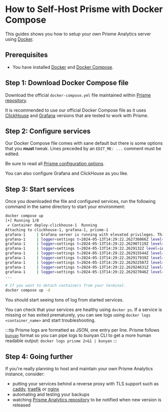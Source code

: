 # How to Self-Host Prisme with Docker Compose

This guides shows you how to setup your own Prisme Analytics server using
[Docker](https://docker.com).

## Prerequisites

* You have installed [Docker](https://docs.docker.com/engine/install/) and
[Docker Compose](https://docs.docker.com/compose/install/).

## Step 1: Download Docker Compose file

Download the official `docker-compose.yml` file maintained within
[Prisme repository](https://github.com/prismelabs/analytics/blob/v0.15.0/deploy/docker-compose.yml).

It is recommended to use our official Docker Compose file as it uses
[ClickHouse](https://clickhouse.com) and [Grafana](https://grafana.com)
versions that are tested to work with Prisme.

## Step 2: Configure services

Our Docker Compose file comes with sane default but there is some options that you
**must** tweak. Lines preceded by an `EDIT_ME: ...` comment must be edited.

Be sure to read all [Prisme configuration options](../reference/server/server-modes.md).

You can also configure Grafana and ClickHouse as you like.

## Step 3: Start services

Once you downloaded the file and configured services, run the following command
in the same directory to start your environment:

```sh
docker compose up
[+] Running 1/0
 ✔ Container deploy-clickhouse-1  Running                                                                                                                                             0.0s
Attaching to clickhouse-1, grafana-1, prisme-1
grafana-1     | Grafana server is running with elevated privileges. This is not recommended
grafana-1     | logger=settings t=2024-05-13T14:29:22.262736066Z level=info msg="Starting Grafana" version=10.3.3 commit=252761264e22ece57204b327f9130d3b44592c01 branch=HEAD compiled=2024-05-13T14:29:22Z
grafana-1     | logger=settings t=2024-05-13T14:29:22.262907119Z level=info msg="Config loaded from" file=/usr/share/grafana/conf/defaults.ini
grafana-1     | logger=settings t=2024-05-13T14:29:22.2629132Z level=info msg="Config loaded from" file=/etc/grafana/grafana.ini
grafana-1     | logger=settings t=2024-05-13T14:29:22.262915544Z level=info msg="Config overridden from command line" arg="default.paths.data=/var/lib/grafana"
grafana-1     | logger=settings t=2024-05-13T14:29:22.262917939Z level=info msg="Config overridden from command line" arg="default.paths.logs=/var/log/grafana"
grafana-1     | logger=settings t=2024-05-13T14:29:22.262922587Z level=info msg="Config overridden from command line" arg="default.paths.plugins=/var/lib/grafana/plugins"
grafana-1     | logger=settings t=2024-05-13T14:29:22.262924631Z level=info msg="Config overridden from command line" arg="default.paths.provisioning=/etc/grafana/provisioning"
grafana-1     | logger=settings t=2024-05-13T14:29:22.262927046Z level=info msg="Config overridden from command line" arg="default.log.mode=console"
...

# If you want to detach containers from your terminal.
docker compose up -d
```

You should start seeing tons of log from started services.

You can check that your services are healthy using `docker ps`. If a service
is missing or has exited prematurely, you can see logs using
`docker logs <container_name>` and start troubleshooting.

:::tip
Prisme logs are formatted as JSON, one entry per line. Prisme follows
[`bunyan`](https://github.com/trentm/node-bunyan) format so you can pipe logs
to bunyan CLI to get a more human readable output: `docker logs prisme 2>&1 | bunyan`
:::

## Step 4: Going further

If you're really planning to host and maintain your own Prisme Analytics instance,
consider:
* putting your services behind a reverse proxy with TLS support such as
[caddy](https://caddyserver.com/), [traefik](https://traefik.io/traefik) or
[nginx](https://nginx.org/)
* automating and testing your backups
* watching [Prisme Analytics repository](https://github.com/prismelabs/analytics) to
be notified when new version is released

